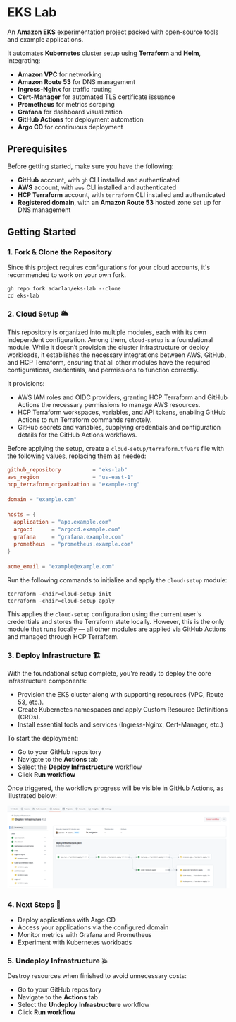 # EKS Lab

An __Amazon EKS__ experimentation project packed with open-source tools and example applications.

It automates __Kubernetes__ cluster setup using __Terraform__ and __Helm__, integrating:

- __Amazon VPC__ for networking
- __Amazon Route 53__ for DNS management
- __Ingress-Nginx__ for traffic routing
- __Cert-Manager__ for automated TLS certificate issuance
- __Prometheus__ for metrics scraping
- __Grafana__ for dashboard visualization
- __GitHub Actions__ for deployment automation
- __Argo CD__ for continuous deployment

## Prerequisites

Before getting started, make sure you have the following:

- __GitHub__ account, with `gh` CLI installed and authenticated
- __AWS__ account, with `aws` CLI installed and authenticated
- __HCP Terraform__ account, with `terraform` CLI installed and authenticated
- __Registered domain__, with an __Amazon Route 53__ hosted zone set up for DNS management

## Getting Started

### 1. Fork & Clone the Repository

Since this project requires configurations for your cloud accounts, it's recommended to work on your own fork.

```shell
gh repo fork adarlan/eks-lab --clone
cd eks-lab
```

### 2. Cloud Setup 🌥️

This repository is organized into multiple modules, each with its own independent configuration. Among them, `cloud-setup` is a foundational module. While it doesn’t provision the cluster infrastructure or deploy workloads, it establishes the necessary integrations between AWS, GitHub, and HCP Terraform, ensuring that all other modules have the required configurations, credentials, and permissions to function correctly.

It provisions:

- AWS IAM roles and OIDC providers, granting HCP Terraform and GitHub Actions the necessary permissions to manage AWS resources.
- HCP Terraform workspaces, variables, and API tokens, enabling GitHub Actions to run Terraform commands remotely.
- GitHub secrets and variables, supplying credentials and configuration details for the GitHub Actions workflows.

Before applying the setup, create a `cloud-setup/terraform.tfvars` file with the following values, replacing them as needed:

```conf
github_repository          = "eks-lab"
aws_region                 = "us-east-1"
hcp_terraform_organization = "example-org"

domain = "example.com"

hosts = {
  application = "app.example.com"
  argocd      = "argocd.example.com"
  grafana     = "grafana.example.com"
  prometheus  = "prometheus.example.com"
}

acme_email = "example@example.com"
```

Run the following commands to initialize and apply the `cloud-setup` module:

```shell
terraform -chdir=cloud-setup init
terraform -chdir=cloud-setup apply
```

This applies the `cloud-setup` configuration using the current user's credentials and stores the Terraform state locally.
However, this is the only module that runs locally — all other modules are applied via GitHub Actions and managed through HCP Terraform.

### 3. Deploy Infrastructure 🏗️

With the foundational setup complete, you're ready to deploy the core infrastructure components:

- Provision the EKS cluster along with supporting resources (VPC, Route 53, etc.).
- Create Kubernetes namespaces and apply Custom Resource Definitions (CRDs).
- Install essential tools and services (Ingress-Nginx, Cert-Manager, etc.)

To start the deployment:

- Go to your GitHub repository
- Navigate to the __Actions__ tab
- Select the __Deploy Infrastructure__ workflow
- Click __Run workflow__

Once triggered, the workflow progress will be visible in GitHub Actions, as illustrated below:

![Deploy Infrastructure](./docs/deploy-infrastructure.png)

<!-- ### 4. Deploy Applications 📦

With the infrastructure in place, you can now deploy example applications to the cluster.

To start the deployment:

- Go to your GitHub repository
- Navigate to the __Actions__ tab
- Select the __Deploy Applications__ workflow
- Click __Run workflow__ -->

### 4. Next Steps 🎯

- Deploy applications with Argo CD
- Access your applications via the configured domain
- Monitor metrics with Grafana and Prometheus
- Experiment with Kubernetes workloads

### 5. Undeploy Infrastructure 💥

Destroy resources when finished to avoid unnecessary costs:

- Go to your GitHub repository
- Navigate to the __Actions__ tab
- Select the __Undeploy Infrastructure__ workflow
- Click __Run workflow__
